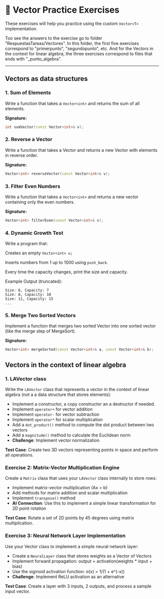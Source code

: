 # 📘 Vector Practice Exercises

These exercises will help you practice using the custom `Vector<T>` implementation.

Too see the answers to the exercise go to folder "RespuestasTareas/Vectores". In this folder, the first five
exercises correspond to "primerpunto", "segundopunto", etc. And for the Vectors in the context for linear 
algebra, the three exercises correspond to files that ends with "_punto_algebra".

---

## Vectors as data structures

### 1. **Sum of Elements**
Write a function that takes a `Vector<int>` and returns the sum of all elements.  

**Signature:**
```cpp
int sumVector(const Vector<int>& v);
```
### 2. Reverse a Vector

Write a function that takes a Vector<int> and returns a new Vector<int> with elements in reverse order.

**Signature:**
```cpp
Vector<int> reverseVector(const Vector<int>& v);
```

### 3. **Filter Even Numbers**

Write a function that takes a `Vector<int>` and returns a new vector containing only the even numbers.

**Signature:**
```cpp
Vector<int> filterEven(const Vector<int>& v);
```

### 4. Dynamic Growth Test

Write a program that:

Creates an empty `Vector<int> u;`

Inserts numbers from 1 up to 1000 using `push_back`.

Every time the capacity changes, print the size and capacity.

Example Output (truncated):
```
Size: 6, Capacity: 7
Size: 8, Capacity: 10
Size: 11, Capacity: 15
...
```

### 5. Merge Two Sorted Vectors

Implement a function that merges two sorted Vector<int> into one sorted vector (like the merge step of MergeSort).

**Signature:**
```cpp
Vector<int> mergeSorted(const Vector<int>& a, const Vector<int>& b);
```

## Vectors in the context of linear algebra

### 1. LAVector class
Write the `LAVector` class that represents a vector in the context of linear
algebra (not a a data structure that stores elements):
- Implement a constructor, a copy constructor an a destructor if needed.
- Implement `operator+` for vector addition
- Implement `operator-` for vector subtraction  
- Implement `operator*` for scalar multiplication
- Add a `dot_product()` method to compute the dot product between two vectors
- Add a `magnitude()` method to calculate the Euclidean norm
- **Challenge**: Implement vector normalization

**Test Case**: Create two 3D vectors representing points in space and perform all operations.

### Exercise 2: Matrix-Vector Multiplication Engine
Create a `Matrix` class that uses your `LAVector` class internally to store rows:
- Implement matrix-vector multiplication (Ax = b)
- Add methods for matrix addition and scalar multiplication
- Implement `transpose()` method
- **AI Connection**: Use this to implement a simple linear transformation for 2D point rotation

**Test Case**: Rotate a set of 2D points by 45 degrees using matrix multiplication.

### Exercise 3: Neural Network Layer Implementation
Use your Vector class to implement a simple neural network layer:
- Create a `NeuralLayer` class that stores weights as a Vector of Vectors
- Implement forward propagation: output = activation(weights * input + bias)
- Use the sigmoid activation function: σ(x) = 1/(1 + e^(-x))
- **Challenge**: Implement ReLU activation as an alternative

**Test Case**: Create a layer with 3 inputs, 2 outputs, and process a sample input vector.

